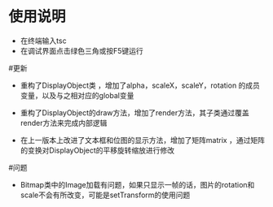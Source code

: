 # 使用说明

* 在终端输入tsc
* 在调试界面点击绿色三角或按F5键运行


#更新

* 重构了DisplayObject类 ，增加了alpha，scaleX，scaleY，rotation 的成员变量，以及与之相对应的global变量

* 重构了DisplayObject的draw方法，增加了render方法，其子类通过覆盖render方法来完成内部逻辑

* 在上一版本上改进了文本框和位图的显示方法，增加了矩阵matrix ，通过矩阵的变换对DisplayObject的平移旋转缩放进行修改

#问题

* Bitmap类中的Image加载有问题，如果只显示一帧的话，图片的rotation和scale不会有所改变，可能是setTransform的使用问题
